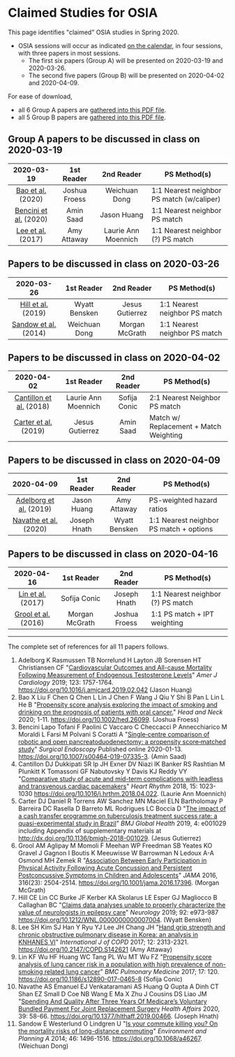 # Claimed Studies for OSIA

This page identifies "claimed" OSIA studies in Spring 2020.

- OSIA sessions will occur as indicated [on the calendar](https://github.com/THOMASELOVE/2020-500/blob/master/calendar.md), in four sessions, with three papers in most sessions.
    - The first six papers (Group A) will be presented on 2020-03-19 and 2020-03-26.
    - The second five papers (Group B) will be presented on 2020-04-02 and 2020-04-09.

For ease of download, 
- all 6 Group A papers are [gathered into this PDF file](https://github.com/THOMASELOVE/2020-500/blob/master/osia/claims/osia_groupA_full_papers.pdf).
- all 5 Group B papers are [gathered into this PDF file](https://github.com/THOMASELOVE/2020-500/blob/master/osia/claims/osia_groupB_full_papers.pdf).

## Group A papers to be discussed in class on 2020-03-19

2020-03-19 | 1st Reader | 2nd Reader | PS Method(s) 
:------------------: | :-------------: | :-------------: | ------------------- 
[Bao et al.](https://github.com/THOMASELOVE/2020-500/blob/master/osia/claims/articles/Bao_2020_joshua_with_supplement.pdf) (2020) | Joshua Froess | Weichuan Dong | 1:1 Nearest neighbor PS match (w/caliper) 
[Bencini et al.](https://github.com/THOMASELOVE/2020-500/blob/master/osia/claims/articles/Bencini_2020_amin.pdf) (2020) | Amin Saad | Jason Huang | 1:1 Nearest neighbor PS match
[Lee et al.](https://github.com/THOMASELOVE/2020-500/blob/master/osia/claims/articles/Lee_2017_amy.pdf) (2017) | Amy Attaway | Laurie Ann Moennich | 1:1 Nearest neighbor (?) PS match

## Papers to be discussed in class on 2020-03-26

2020-03-26  | 1st Reader | 2nd Reader | PS Method(s) 
:------------------: | :-------------: | :-------------: | ------------------- 
[Hill et al.](https://github.com/THOMASELOVE/2020-500/blob/master/osia/claims/articles/Hill_2019_wyatt.pdf) (2019) | Wyatt Bensken | Jesus Gutierrez | 1:1 Nearest neighbor PS match 
[Sandow et al.](https://github.com/THOMASELOVE/2020-500/blob/master/osia/claims/articles/Sandow_2014_weichuan.pdf) (2014) | Weichuan Dong | Morgan McGrath | 1:1 Nearest neighbor PS match

## Papers to be discussed in class on 2020-04-02

2020-04-02| 1st Reader | 2nd Reader | PS Method(s) 
:------------------: | :-------------: | :-------------: | ------------------- 
[Cantillon et al.](https://github.com/THOMASELOVE/2020-500/blob/master/osia/claims/articles/Cantillon_2018_laurie_ann.pdf) (2018) | Laurie Ann Moennich | Sofija Conic | 2:1 Nearest Neighbor PS match 
[Carter et al.](https://github.com/THOMASELOVE/2020-500/blob/master/osia/claims/articles/Carter_2019_with_Appendix_jesus.pdf) (2019) | Jesus Gutierrez | Amin Saad | Match w/ Replacement + Match Weighting 

## Papers to be discussed in class on 2020-04-09

2020-04-09 | 1st Reader | 2nd Reader | PS Method(s) 
:------------------: | :-------------: | :-------------: | ------------------- 
[Adelborg et al.](https://github.com/THOMASELOVE/2020-500/blob/master/osia/claims/articles/Adelborg_2019_jason_with_supplement.pdf) (2019) | Jason Huang | Amy Attaway | PS-weighted hazard ratios
[Navathe et al.](https://github.com/THOMASELOVE/2020-500/blob/master/osia/claims/articles/Navathe_2020_with_appendix_joseph.pdf) (2020) | Joseph Hnath | Wyatt Bensken | 1:1 Nearest neighbor PS match + options 

## Papers to be discussed in class on 2020-04-16

2020-04-16  | 1st Reader | 2nd Reader | PS Method(s) 
:------------------: | :-------------: | :-------------: | ------------------- 
[Lin et al.](https://github.com/THOMASELOVE/2020-500/blob/master/osia/claims/articles/Lin_2017_sofija.pdf) (2017) | Sofija Conic | Joseph Hnath | 1:1 Nearest neighbor (?) PS match
[Grool et al.](https://github.com/THOMASELOVE/2020-500/blob/master/osia/claims/articles/Grool_2016_morgan.pdf) (2016) | Morgan McGrath | Joshua Froess | 1:1 PS match + IPT weighting 

-------------------

The complete set of references for all 11 papers follows.

1. Adelborg K Rasmussen TB Norrelund H Layton JB Sorensen HT Christiansen CF "[Cardiovascular Outcomes and All-cause Mortality
Following Measurement of Endogenous Testosterone Levels](https://github.com/THOMASELOVE/2020-500/blob/master/osia/claims/articles/Adelborg_2019_jason_with_supplement.pdf)" *Amer J Cardiology* 2019; 123: 1757-1764. https://doi.org/10.1016/j.amjcard.2019.02.042 (Jason Huang)
2. Bao X Liu F Chen Q Chen L Lin J Chen F Wang J Qiu Y Shi B Pan L Lin L He B "[Propensity score analysis exploring the impact of smoking and drinking on the prognosis of patients with oral cancer.](https://github.com/THOMASELOVE/2020-500/blob/master/osia/claims/articles/Bao_2020_joshua_with_supplement.pdf)" *Head and Neck* 2020; 1-11. https://doi.org/10.1002/hed.26099. (Joshua Froess)
3. Bencini Lapo Tofani F Paolini C Vaccaro C Checcacci P Annecchiarico M Moraldi L Farsi M Polvani S Coratti A "[Single‑centre comparison of robotic and open pancreatoduodenectomy: a propensity score‑matched study](https://github.com/THOMASELOVE/2020-500/blob/master/osia/claims/articles/Bencini_2020_amin.pdf)" *Surgical Endoscopy* Published online 2020-01-13. https://doi.org/10.1007/s00464-019-07335-3. (Amin Saad)
4. Cantillon DJ Dukkipati SR Ip JH Exner DV Niazi IK Banker RS Rashtian M Plunkitt K Tomassoni GF Nabutovsky Y Davis KJ Reddy VY "[Comparative study of acute and mid-term complications with leadless and transvenous cardiac pacemakers](https://github.com/THOMASELOVE/2020-500/blob/master/osia/claims/articles/Cantillon_2018_laurie_ann.pdf)" *Heart Rhythm* 2018, 15: 1023-1030 https://doi.org/10.1016/j.hrthm.2018.04.022. (Laurie Ann Moennich)
5. Carter DJ Daniel R Torrens AW Sanchez MN Maciel ELN Bartholomay P Barreira DC Rasella D Barreto ML Rodrigues LC Boccia D "[The impact of a cash transfer programme on tuberculosis treatment success rate: a quasi-experimental study in Brazil](https://github.com/THOMASELOVE/2020-500/blob/master/osia/claims/articles/Carter_2019_with_Appendix_jesus.pdf)" *BMJ Global Health* 2019, 4: e001029 including Appendix of supplementary materials at http://dx.doi.org/10.1136/bmjgh-2018-001029. (Jesus Gutierrez)
6. Grool AM Aglipay M Momoli F Meehan WP Freedman SB Yeates KO Gravel J Gagnon I Boutis K Meeuwisse W Barrowman N Ledoux A-A Osmond MH Zemek R "[Association Between Early Participation in Physical Activity Following Acute Concussion and Persistent Postconcussive Symptoms in Children and Adolescents](https://github.com/THOMASELOVE/2020-500/blob/master/osia/claims/articles/Grool_2016_morgan.pdf)" *JAMA* 2016, 316(23): 2504-2514. https://doi.org/10.1001/jama.2016.17396. (Morgan McGrath)
7. Hill CE Lin CC Burke JF Kerber KA Skolarus LE Esper GJ Magliocco B Callaghan BC "[Claims data analyses unable to properly characterize the value of neurologists in epilepsy care](https://github.com/THOMASELOVE/2020-500/blob/master/osia/claims/articles/Hill_2019_wyatt.pdf)" *Neurology* 2019; 92: e973-987 https://doi.org/10.1212/WNL.0000000000007004. (Wyatt Bensken)
8. Lee SH Kim SJ Han Y Ryu YJ Lee JH Chang JH "[Hand grip strength and chronic obstructive pulmonary disease in Korea: an analysis in KNHANES VI](https://github.com/THOMASELOVE/2020-500/blob/master/osia/claims/articles/Lee_2017_amy.pdf)" *International J of COPD* 2017; 12: 2313-2321. https://doi.org/10.2147/COPD.S142621 (Amy Attaway)
9. Lin KF Wu HF Huang WC Tang PL Wu MT Wu FZ "[Propensity score analysis of lung cancer risk in a population with high prevalence of non-smoking related lung cancer](https://github.com/THOMASELOVE/2020-500/blob/master/osia/claims/articles/Lin_2017_sofija.pdf)" *BMC Pulmonary Medicine* 2017; 17: 120. https://doi.org/10.1186/s12890-017-0465-8 (Sofija Conic)
10. Navathe AS Emanuel EJ Venkataramani AS Huang Q Gupta A Dinh CT Shan EZ Small D Coe NB Wang E Ma X Zhu J Cousins DS Liao JM "[Spending And Quality After Three Years Of Medicare’s Voluntary Bundled Payment For Joint Replacement Surgery](https://github.com/THOMASELOVE/2020-500/blob/master/osia/claims/articles/Navathe_2020_with_appendix_joseph.pdf) *Health Affairs* 2020, 39: 58-66. https://doi.org/10.1377/hlthaff.2019.00466. (Joseph Hnath)
11. Sandow E Westerlund O Lindgren U "[Is your commute killing you? On the mortality risks of long-distance commuting](https://github.com/THOMASELOVE/2020-500/blob/master/osia/claims/articles/Sandow_2014_weichuan.pdf)" *Environment and Planning A* 2014; 46: 1496-1516. https://doi.org/10.1068/a46267. (Weichuan Dong)

